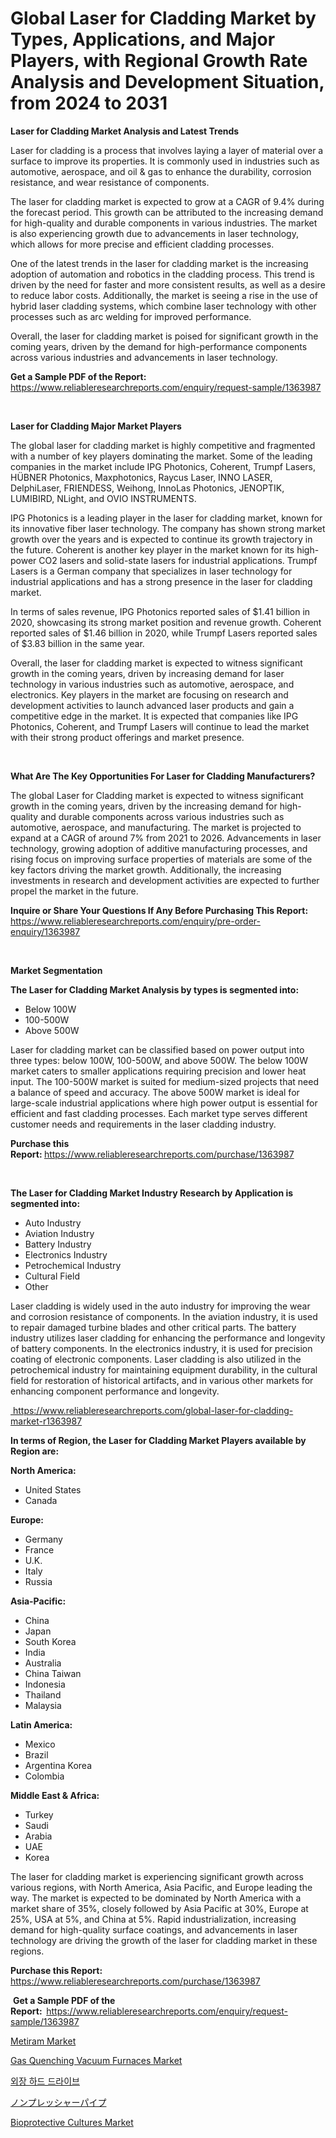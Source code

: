 <p><h1>Global Laser for Cladding Market by Types, Applications, and Major Players, with Regional Growth Rate Analysis and Development Situation, from 2024 to 2031</h1></p><p><strong>Laser for Cladding Market Analysis and Latest Trends</strong></p>
<p><p>Laser for cladding is a process that involves laying a layer of material over a surface to improve its properties. It is commonly used in industries such as automotive, aerospace, and oil & gas to enhance the durability, corrosion resistance, and wear resistance of components.</p><p>The laser for cladding market is expected to grow at a CAGR of 9.4% during the forecast period. This growth can be attributed to the increasing demand for high-quality and durable components in various industries. The market is also experiencing growth due to advancements in laser technology, which allows for more precise and efficient cladding processes.</p><p>One of the latest trends in the laser for cladding market is the increasing adoption of automation and robotics in the cladding process. This trend is driven by the need for faster and more consistent results, as well as a desire to reduce labor costs. Additionally, the market is seeing a rise in the use of hybrid laser cladding systems, which combine laser technology with other processes such as arc welding for improved performance.</p><p>Overall, the laser for cladding market is poised for significant growth in the coming years, driven by the demand for high-performance components across various industries and advancements in laser technology.</p></p>
<p><strong>Get a Sample PDF of the Report:&nbsp;</strong> <a href="https://www.reliableresearchreports.com/enquiry/request-sample/1363987">https://www.reliableresearchreports.com/enquiry/request-sample/1363987</a></p>
<p>&nbsp;</p>
<p><strong>Laser for Cladding Major Market Players</strong></p>
<p><p>The global laser for cladding market is highly competitive and fragmented with a number of key players dominating the market. Some of the leading companies in the market include IPG Photonics, Coherent, Trumpf Lasers, HÜBNER Photonics, Maxphotonics, Raycus Laser, INNO LASER, DelphiLaser, FRIENDESS, Weihong, InnoLas Photonics, JENOPTIK, LUMIBIRD, NLight, and OVIO INSTRUMENTS.</p><p>IPG Photonics is a leading player in the laser for cladding market, known for its innovative fiber laser technology. The company has shown strong market growth over the years and is expected to continue its growth trajectory in the future. Coherent is another key player in the market known for its high-power CO2 lasers and solid-state lasers for industrial applications. Trumpf Lasers is a German company that specializes in laser technology for industrial applications and has a strong presence in the laser for cladding market.</p><p>In terms of sales revenue, IPG Photonics reported sales of $1.41 billion in 2020, showcasing its strong market position and revenue growth. Coherent reported sales of $1.46 billion in 2020, while Trumpf Lasers reported sales of $3.83 billion in the same year.</p><p>Overall, the laser for cladding market is expected to witness significant growth in the coming years, driven by increasing demand for laser technology in various industries such as automotive, aerospace, and electronics. Key players in the market are focusing on research and development activities to launch advanced laser products and gain a competitive edge in the market. It is expected that companies like IPG Photonics, Coherent, and Trumpf Lasers will continue to lead the market with their strong product offerings and market presence.</p></p>
<p>&nbsp;</p>
<p><strong>What Are The Key Opportunities For Laser for Cladding Manufacturers?</strong></p>
<p><p>The global Laser for Cladding market is expected to witness significant growth in the coming years, driven by the increasing demand for high-quality and durable components across various industries such as automotive, aerospace, and manufacturing. The market is projected to expand at a CAGR of around 7% from 2021 to 2026. Advancements in laser technology, growing adoption of additive manufacturing processes, and rising focus on improving surface properties of materials are some of the key factors driving the market growth. Additionally, the increasing investments in research and development activities are expected to further propel the market in the future.</p></p>
<p><strong>Inquire or Share Your Questions If Any Before Purchasing This Report:</strong> <a href="https://www.reliableresearchreports.com/enquiry/pre-order-enquiry/1363987">https://www.reliableresearchreports.com/enquiry/pre-order-enquiry/1363987</a></p>
<p>&nbsp;</p>
<p><strong>Market Segmentation</strong></p>
<p><strong>The Laser for Cladding Market Analysis by types is segmented into:</strong></p>
<p><ul><li>Below 100W</li><li>100-500W</li><li>Above 500W</li></ul></p>
<p><p>Laser for cladding market can be classified based on power output into three types: below 100W, 100-500W, and above 500W. The below 100W market caters to smaller applications requiring precision and lower heat input. The 100-500W market is suited for medium-sized projects that need a balance of speed and accuracy. The above 500W market is ideal for large-scale industrial applications where high power output is essential for efficient and fast cladding processes. Each market type serves different customer needs and requirements in the laser cladding industry.</p></p>
<p><strong>Purchase this Report:&nbsp;</strong><a href="https://www.reliableresearchreports.com/purchase/1363987">https://www.reliableresearchreports.com/purchase/1363987</a></p>
<p>&nbsp;</p>
<p><strong>The Laser for Cladding Market Industry Research by Application is segmented into:</strong></p>
<p><ul><li>Auto Industry</li><li>Aviation Industry</li><li>Battery Industry</li><li>Electronics Industry</li><li>Petrochemical Industry</li><li>Cultural Field</li><li>Other</li></ul></p>
<p><p>Laser cladding is widely used in the auto industry for improving the wear and corrosion resistance of components. In the aviation industry, it is used to repair damaged turbine blades and other critical parts. The battery industry utilizes laser cladding for enhancing the performance and longevity of battery components. In the electronics industry, it is used for precision coating of electronic components. Laser cladding is also utilized in the petrochemical industry for maintaining equipment durability, in the cultural field for restoration of historical artifacts, and in various other markets for enhancing component performance and longevity.</p></p>
<p><a href="https://www.reliableresearchreports.com/global-laser-for-cladding-market-r1363987">&nbsp;https://www.reliableresearchreports.com/global-laser-for-cladding-market-r1363987</a></p>
<p><strong>In terms of Region, the Laser for Cladding Market Players available by Region are:</strong></p>
<p>
    <p> <strong> North America: </strong>
        <ul>
            <li>United States</li>
            <li>Canada</li>
        </ul>
        </p> 
    <p> <strong> Europe: </strong>
        <ul>
            <li>Germany</li>
            <li>France</li>
            <li>U.K.</li>
            <li>Italy</li>
            <li>Russia</li>
        </ul>
        </p> 
    <p> <strong> Asia-Pacific: </strong>
        <ul>
            <li>China</li>
            <li>Japan</li>
            <li>South Korea</li>
            <li>India</li>
            <li>Australia</li>
            <li>China Taiwan</li>
            <li>Indonesia</li>
            <li>Thailand</li>
            <li>Malaysia</li>
        </ul>
        </p> 
    <p> <strong> Latin America: </strong>
        <ul>
            <li>Mexico</li>
            <li>Brazil</li>
            <li>Argentina Korea</li>
            <li>Colombia</li>
        </ul>
        </p> 
    <p> <strong> Middle East & Africa: </strong>
        <ul>
            <li>Turkey</li>
            <li>Saudi</li>
            <li>Arabia</li>
            <li>UAE</li>
            <li>Korea</li>
        </ul>
    </p>
    </p>
<p><p>The laser for cladding market is experiencing significant growth across various regions, with North America, Asia Pacific, and Europe leading the way. The market is expected to be dominated by North America with a market share of 35%, closely followed by Asia Pacific at 30%, Europe at 25%, USA at 5%, and China at 5%. Rapid industrialization, increasing demand for high-quality surface coatings, and advancements in laser technology are driving the growth of the laser for cladding market in these regions.</p></p>
<p><strong>Purchase this Report: </strong><a href="https://www.reliableresearchreports.com/purchase/1363987">https://www.reliableresearchreports.com/purchase/1363987</a></p>
<p>&nbsp;<strong>Get a Sample PDF of the Report:&nbsp;&nbsp;</strong><a href="https://www.reliableresearchreports.com/enquiry/request-sample/1363987">https://www.reliableresearchreports.com/enquiry/request-sample/1363987</a></p>
<p><strong></strong></p>
<p><p><a href="https://issuu.com/reportprime-2/docs/metiram-market-size-2030.pptx">Metiram Market</a></p><p><a href="https://github.com/shotows/Market-Research-Report-List-2/blob/main/gas-quenching-vacuum-furnaces-market.md">Gas Quenching Vacuum Furnaces Market</a></p><p><a href="https://medium.com/@fredajerde/%EC%99%B8%EC%9E%A5-%ED%95%98%EB%93%9C-%EB%93%9C%EB%9D%BC%EC%9D%B4%EB%B8%8C-%EC%8B%9C%EC%9E%A5-%EC%A1%B0%EC%82%AC-%EB%B3%B4%EA%B3%A0%EC%84%9C-%EA%B7%B8-%EC%97%AD%EC%82%AC-%EB%B0%8F-2024%EB%85%84%EB%B6%80%ED%84%B0-2031%EB%85%84%EA%B9%8C%EC%A7%80%EC%9D%98-%EC%A0%84%EB%A7%9D-3e3902214ac1">외장 하드 드라이브</a></p><p><a href="https://github.com/andrade7361/Market-Research-Report-List-1/blob/main/459804143040.md">ノンプレッシャーパイプ</a></p><p><a href="https://issuu.com/reportprime-2/docs/bioprotective-cultures-market-size-2030.pptx">Bioprotective Cultures Market</a></p></p>